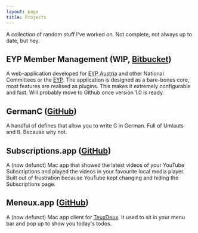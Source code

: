 ```yaml
---
layout: page
title: Projects
---
```


A collection of random stuff I've worked on. Not complete, not always up to date, but hey.

## EYP Member Management (WIP, [Bitbucket](https://bitbucket.org/eyp-developers/eyp-member-database))

A web-application developed for [EYP Austria](http://www.eypaustria.org) and other National Committees or the [EYP](http://eyp.org). The application is designed as a bare-bones core, most features are realised as plugins. This makes it extremely configurable and fast. Will probably move to Github once version 1.0 is ready.

## GermanC ([GitHub](https://github.com/davidrauch/GermanC))

A handful of defines that allow you to write C in German. Full of Umlauts and ß. Because why not.

## Subscriptions.app ([GitHub](https://github.com/davidrauch/Subscriptions))

A (now defunct) Mac app that showed the latest videos of your YouTube Subscriptions and played the videos in your favourite local media player. Built out of frustration because YouTube kept changing and hiding the Subscriptions page.

## Meneux.app ([GitHub](https://github.com/davidrauch/Meneux))

A (now defunct) Mac app client for [TeuxDeux](https://teuxdeux.com). It used to sit in your menu bar and pop up to show you today's todos.